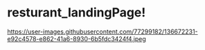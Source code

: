 # resturant_landingPage!
https://user-images.githubusercontent.com/77299182/136672231-e92c4578-e862-41a6-8930-6b5fdc3424f4.jpeg
